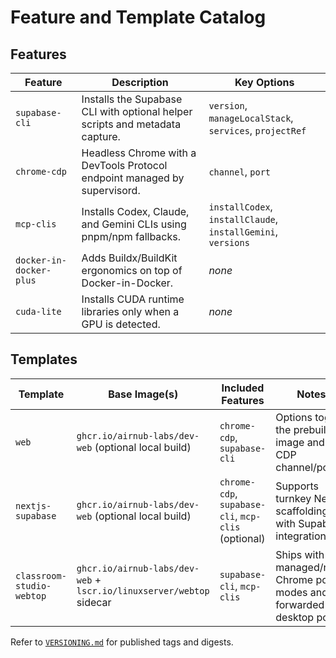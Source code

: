 # Feature and Template Catalog

## Features

| Feature | Description | Key Options |
| --- | --- | --- |
| `supabase-cli` | Installs the Supabase CLI with optional helper scripts and metadata capture. | `version`, `manageLocalStack`, `services`, `projectRef` |
| `chrome-cdp` | Headless Chrome with a DevTools Protocol endpoint managed by supervisord. | `channel`, `port` |
| `mcp-clis` | Installs Codex, Claude, and Gemini CLIs using pnpm/npm fallbacks. | `installCodex`, `installClaude`, `installGemini`, `versions` |
| `docker-in-docker-plus` | Adds Buildx/BuildKit ergonomics on top of Docker-in-Docker. | _none_ |
| `cuda-lite` | Installs CUDA runtime libraries only when a GPU is detected. | _none_ |

## Templates

| Template | Base Image(s) | Included Features | Notes |
| --- | --- | --- | --- |
| `web` | `ghcr.io/airnub-labs/dev-web` (optional local build) | `chrome-cdp`, `supabase-cli` | Options toggle the prebuilt image and CDP channel/port. |
| `nextjs-supabase` | `ghcr.io/airnub-labs/dev-web` (optional local build) | `chrome-cdp`, `supabase-cli`, `mcp-clis` (optional) | Supports turnkey Next.js scaffolding with Supabase integrations. |
| `classroom-studio-webtop` | `ghcr.io/airnub-labs/dev-web` + `lscr.io/linuxserver/webtop` sidecar | `supabase-cli`, `mcp-clis` | Ships with managed/none Chrome policy modes and forwarded desktop port. |

Refer to [`VERSIONING.md`](../VERSIONING.md) for published tags and digests.

